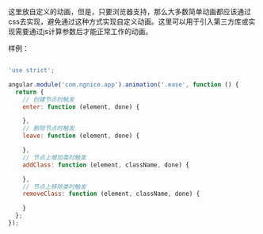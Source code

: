 这里放自定义的动画，但是，只要浏览器支持，那么大多数简单动画都应该通过css去实现，避免通过这种方式实现自定义动画。这里可以用于引入第三方库或实现需要通过js计算参数后才能正常工作的动画。

样例：

```js

'use strict';

angular.module('com.ngnice.app').animation('.ease', function () {
  return {
    // 创建节点时触发
    enter: function (element, done) {

    },
    // 删除节点时触发
    leave: function (element, done) {

    },
    // 节点上增加类时触发
    addClass: function (element, className, done) {

    },
    // 节点上移除类时触发
    removeClass: function (element, className, done) {

    }
  };
});

```
